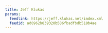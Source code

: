 ```yaml
---
title: Jeff Klukas
params:
  feedlink: https://jeff.klukas.net/index.xml
  feedid: ad0962b839320b586fbadfbdb518b4ae
---
```

